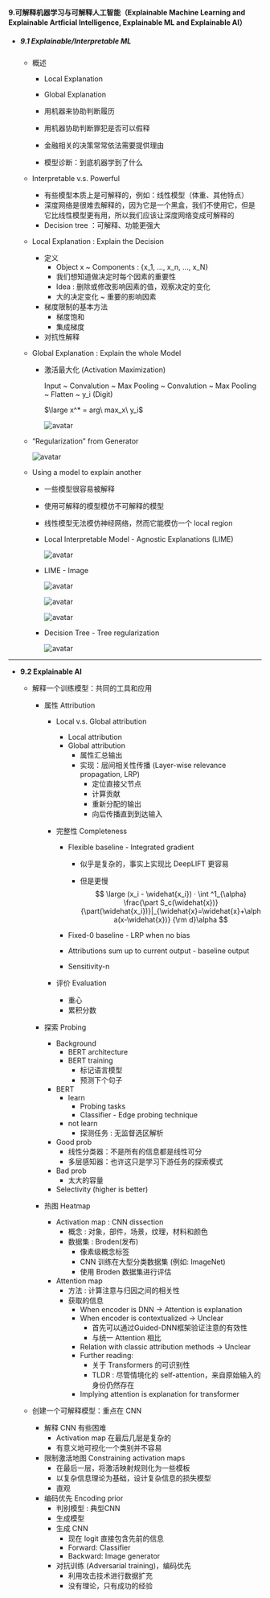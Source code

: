 #### 9.可解释机器学习与可解释人工智能（Explainable Machine Learning and Explainable Artficial Intelligence, Explainable ML and Explainable AI）

* ##### 9.1 Explainable/Interpretable ML

  * 概述

    * Local Explanation

    * Global Explanation

      

    * 用机器来协助判断履历

    * 用机器协助判断罪犯是否可以假释

    * 金融相关的决策常常依法需要提供理由

    * 模型诊断：到底机器学到了什么

  * Interpretable v.s. Powerful

    * 有些模型本质上是可解释的，例如：线性模型（体重、其他特点）
    * 深度网络是很难去解释的，因为它是一个黑盒，我们不使用它，但是它比线性模型更有用，所以我们应该让深度网络变成可解释的
    * Decision tree ：可解释、功能更强大

  * Local Explanation : Explain the Decision

    * 定义
      * Object x 	~	 Components : {x_1, ..., x_n, ..., x_N}
      * 我们想知道做决定时每个因素的重要性
      * Idea : 删除或修改影响因素的值，观察决定的变化
      * 大的决定变化    ~    重要的影响因素
    * 梯度限制的基本方法
      * 梯度饱和
      * 集成梯度
    * 对抗性解释

  * Global Explanation : Explain the whole Model

    * 激活最大化 (Activation Maximization)

      Input ~ Convalution ~ Max Pooling ~ Convalution ~ Max Pooling ~ Flatten ~ y_i (Digit)

      $\large x^* = arg\ max_x\ y_i$

      ![avatar](./images/u91_Activation_Maximization.png)

  * “Regularization” from Generator

    ![avatar](./images/u91_Generator.png)

  * Using a model to explain another

    * 一些模型很容易被解释

    * 使用可解释的模型模仿不可解释的模型

    * 线性模型无法模仿神经网络，然而它能模仿一个 local region

      

    * Local Interpretable Model - Agnostic Explanations (LIME)

      ![avatar](./images/u91_LIME.png)

    * LIME - Image

      ![avatar](./images/u91_LIME_Image_1.png)

      ![avatar](./images/u91_LIME_Image_2.png)

      ![avatar](./images/u91_LIME_Image_3.png)

    * Decision Tree - Tree regularization

      ![avatar](./images/u91_Tree_regularization.png)

---

* **9.2 Explainable AI**
  
  * 解释一个训练模型：共同的工具和应用
    * 属性 Attribution
      * Local v.s. Global attribution
        * Local attribution
        * Global attribution
          * 属性汇总输出
          * 实现：层间相关性传播 (Layer-wise relevance propagation, LRP)
            * 定位直接父节点
            * 计算贡献
            * 重新分配的输出
            * 向后传播直到到达输入
        
      * 完整性 Completeness
  
        * Flexible baseline - Integrated gradient
  
          * 似乎是复杂的，事实上实现比 DeepLIFT 更容易
  
          * 但是更慢
            $$
            \large (x_i - \widehat{x_i}) · \int ^1_{\alpha} \frac{\part S_c(\widehat{x})}{\part(\widehat{x_i})}|_{\widehat{x}=\widehat{x}+\alpha(x-\widehat{x})} {\rm d}\alpha
            $$
  
        * Fixed-0 baseline - LRP when no bias
  
        * Attributions sum up to current output - baseline output
  
        * Sensitivity-n 
  
      * 评价 Evaluation
  
        * 重心
        * 累积分数
  
    * 探索 Probing
  
      * Background
        * BERT architecture
        * BERT training
          * 标记语言模型
          * 预测下个句子
      * BERT 
        * learn
          * Probing tasks
          * Classifier - Edge probing technique
        * not learn
          * 探测任务 : 无监督选区解析
      * Good prob
        * 线性分类器：不是所有的信息都是线性可分
        * 多层感知器：也许这只是学习下游任务的探索模式
      * Bad prob
        * 太大的容量
      * Selectivity (higher is better)
  
    * 热图 Heatmap
  
      * Activation map : CNN dissection
        * 概念 : 对象，部件，场景，纹理，材料和颜色
        * 数据集 : Broden(发布)
          * 像素级概念标签
          * CNN 训练在大型分类数据集 (例如: ImageNet)
          * 使用 Broden 数据集进行评估
      * Attention map
        * 方法 : 计算注意与归因之间的相关性
        * 获取的信息
          * When encoder is DNN → Attention is explanation
          * When encoder is contextualized → Unclear
            * 首先可以通过Guided-DNN框架验证注意的有效性
            * 与统一 Attention 相比
          * Relation with classic attribution methods → Unclear
          * Further reading:
            * 关于 Transformers 的可识别性
            * TLDR : 尽管情境化的 self-attention，来自原始输入的身份仍然存在
          * Implying attention is explanation for transformer
  
  * 创建一个可解释模型：重点在 CNN
  
    * 解释 CNN 有些困难
      * Activation map 在最后几层是复杂的
      * 有意义地可视化一个类别并不容易
    * 限制激活地图 Constraining activation maps
      * 在最后一层，将激活映射规则化为一些模板
      * 以复杂信息理论为基础，设计复杂信息的损失模型
      * 直观
    * 编码优先 Encoding prior
      * 判别模型 : 典型CNN
      * 生成模型
      * 生成 CNN
        * 现在 logit 直接包含先前的信息
        * Forward: Classifier
        * Backward: Image generator
      * 对抗训练 (Adversarial training)，编码优先
        * 利用攻击技术进行数据扩充
        * 没有理论，只有成功的经验

